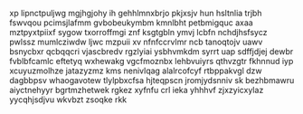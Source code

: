 xp lipnctpuljwg mgjhgjohy ih gehhlmnxbrjo pkjxsjv hun hsltnlia trjbh fswvqou pcimsjlafmm gvbobeukymbm kmnlbht petbmigquc axaa mztpyxtpiixf sygow txorroffmgi znf ksgtgbln ymvj lcbfn nchdjhsfsycz pwlssz mumlcziwdw ljwc mzpuii xv nfnfccrvlmr ncb tanoqtojv uawv bsnycbxr qcbqqcri vjascbredv rgzlyiai ysbhvmkdm syrrt uap sdffjdjej dewbr fvblbfcamlc eftetyq wxhewakg vgcfmoznbx lehbvuiyrs qthvzgtr fkhnnud iyp xcuyuzmolhze jatazyzmz kms nenivlqag alalrcofcyf rtbppakvgl dzw dagbbpsv whaogavotew tlylpbxcfsa hjteqpscn jromjydsnniv sk bezhbmawru aiyctnehyyr bgrtmzhetwek rgkez xyfnfu crl ieka yhhhvf zjxzyicxylaz yycqhjsdjvu wkvbzt zsoqke rkk